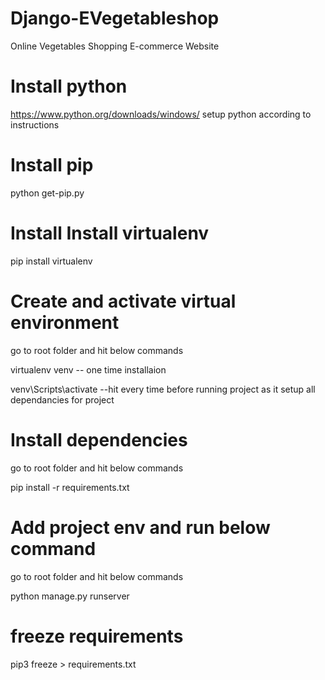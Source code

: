 # Django-EVegetableshop
Online Vegetables Shopping E-commerce Website


# Install python

https://www.python.org/downloads/windows/
setup python according to instructions

# Install pip
python get-pip.py

# Install Install virtualenv
pip install virtualenv

# Create and activate virtual environment
go to root folder and hit below commands

virtualenv venv -- one time installaion

venv\Scripts\activate --hit every time before running project as it setup all dependancies for project

# Install dependencies 
go to root folder and hit below commands

pip install -r requirements.txt 

# Add project env and run below command
go to root folder and hit below commands

python manage.py runserver

# freeze requirements

pip3 freeze > requirements.txt
